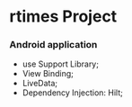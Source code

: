 # rtimes Project


### Android application
 - use Support Library;
 - View Binding;
 - LiveData;
 - Dependency Injection: Hilt;

